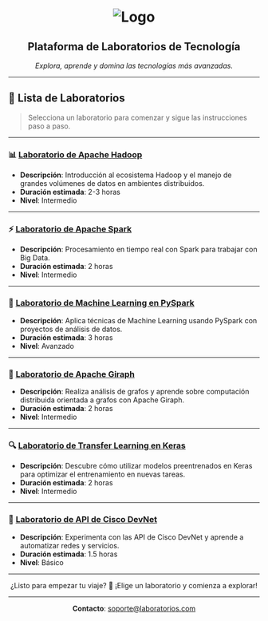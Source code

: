 <div align="center">

# ![Logo](ruta-del-logo.png)

## Plataforma de Laboratorios de Tecnología

*Explora, aprende y domina las tecnologías más avanzadas.*

</div>

---

## 🧪 Lista de Laboratorios

> Selecciona un laboratorio para comenzar y sigue las instrucciones paso a paso. 

---

### 📊 [Laboratorio de Apache Hadoop](ruta-a-laboratorio-hadoop.md)

- **Descripción**: Introducción al ecosistema Hadoop y el manejo de grandes volúmenes de datos en ambientes distribuidos.
- **Duración estimada**: 2-3 horas
- **Nivel**: Intermedio

---

### ⚡ [Laboratorio de Apache Spark](ruta-a-laboratorio-spark.md)

- **Descripción**: Procesamiento en tiempo real con Spark para trabajar con Big Data.
- **Duración estimada**: 2 horas
- **Nivel**: Intermedio

---

### 🤖 [Laboratorio de Machine Learning en PySpark](ruta-a-laboratorio-pyspark-ml.md)

- **Descripción**: Aplica técnicas de Machine Learning usando PySpark con proyectos de análisis de datos.
- **Duración estimada**: 3 horas
- **Nivel**: Avanzado

---

### 🔗 [Laboratorio de Apache Giraph](ruta-a-laboratorio-giraph.md)

- **Descripción**: Realiza análisis de grafos y aprende sobre computación distribuida orientada a grafos con Apache Giraph.
- **Duración estimada**: 2 horas
- **Nivel**: Intermedio

---

### 🔍 [Laboratorio de Transfer Learning en Keras](ruta-a-laboratorio-keras-transfer-learning.md)

- **Descripción**: Descubre cómo utilizar modelos preentrenados en Keras para optimizar el entrenamiento en nuevas tareas.
- **Duración estimada**: 2 horas
- **Nivel**: Intermedio

---

### 🔌 [Laboratorio de API de Cisco DevNet](ruta-a-laboratorio-devnet-api.md)

- **Descripción**: Experimenta con las API de Cisco DevNet y aprende a automatizar redes y servicios.
- **Duración estimada**: 1.5 horas
- **Nivel**: Básico

---

<div align="center">

¿Listo para empezar tu viaje? 🚀 ¡Elige un laboratorio y comienza a explorar!

---

**Contacto**: [soporte@laboratorios.com](mailto:soporte@laboratorios.com)

</div>
